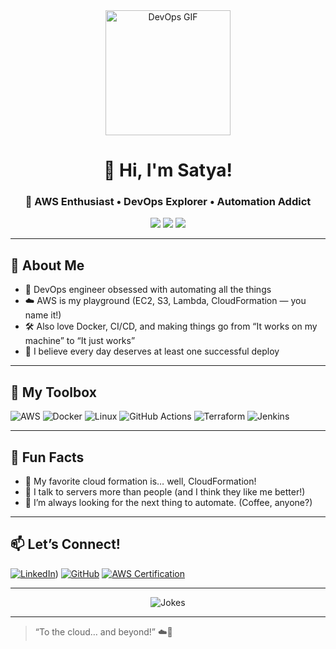 <!-- Profile README for satya70082 -->

<div align="center">
  <img src="https://media.giphy.com/media/3o7aD2saalBwwftBIY/giphy.gif" width="200" alt="DevOps GIF"/>
  
  # 👋 Hi, I'm Satya! 
  
  ### 🚀 AWS Enthusiast • DevOps Explorer • Automation Addict

  <img src="https://img.shields.io/badge/Cloud-AWS-FF9900?style=for-the-badge&logo=amazonaws&logoColor=white"/>
  <img src="https://img.shields.io/badge/DevOps-%F0%9F%92%BB-blue?style=for-the-badge"/>
  <img src="https://img.shields.io/badge/I%20❤️-automation-blueviolet?style=for-the-badge"/>
</div>

---

## 🌟 About Me

- 💼 DevOps engineer obsessed with automating all the things
- ☁️ AWS is my playground (EC2, S3, Lambda, CloudFormation — you name it!)
- 🛠️ Also love Docker, CI/CD, and making things go from “It works on my machine” to “It just works”
- 🎉 I believe every day deserves at least one successful deploy

---

## 🧰 My Toolbox

![AWS](https://img.shields.io/badge/AWS-232F3E?logo=amazon-aws&logoColor=white&style=flat)
![Docker](https://img.shields.io/badge/Docker-2496ED?logo=docker&logoColor=white&style=flat)
![Linux](https://img.shields.io/badge/Linux-FCC624?logo=linux&logoColor=black&style=flat)
![GitHub Actions](https://img.shields.io/badge/GitHub%20Actions-2088FF?logo=github-actions&logoColor=white&style=flat)
![Terraform](https://img.shields.io/badge/Terraform-7B42BC?logo=terraform&logoColor=white&style=flat)
![Jenkins](https://img.shields.io/badge/Jenkins-D24939?logo=jenkins&logoColor=white&style=flat)

---

## 🚦 Fun Facts

- 🥇 My favorite cloud formation is… well, CloudFormation!
- 🤖 I talk to servers more than people (and I think they like me better!)
- 🦾 I’m always looking for the next thing to automate. (Coffee, anyone?)

---

## 📫 Let’s Connect!

[![LinkedIn](https://img.shields.io/badge/-LinkedIn-0077B5?logo=linkedin&logoColor=white&style=flat)](https://www.linkedin.com/in/satyabrata-panigrahi/))
[![GitHub](https://img.shields.io/badge/-GitHub-181717?logo=github&logoColor=white&style=flat)](https://github.com/satya70082)
[![AWS Certification](https://img.shields.io/badge/-AWS%20Certified-FF9900?logo=amazon-aws&logoColor=white&style=flat)](https://aws.amazon.com/certification/)

---

<div align="center">
  <img src="https://readme-jokes.vercel.app/api?hideBorder&bgColor=%23FFF3E0" alt="Jokes"/>
</div>

---

> “To the cloud… and beyond!” ☁️🚀
